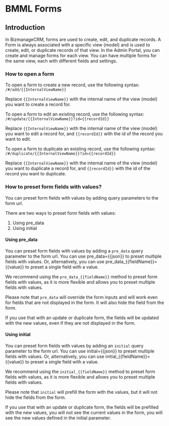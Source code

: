 # BMML Forms

## Introduction
In BizmanageCRM, forms are used to create, edit, and duplicate records.
A Form is always associated with a specific view (model) and is used to create, edit, or duplicate records of that view.
In the Admin Portal, you can create and manage forms for each view.
You can have multiple forms for the same view, each with different fields and settings.


### How to open a form
To open a form to create a new record, use the following syntax:
```/#/add/{{InternalViewName}}```

Replace `{{InternalViewName}}` with the internal name of the view (model) you want to create a record for.

To open a form to edit an existing record, use the following syntax:
```/#/update/{{InternalViewName}}?id={{recordId}}```

Replace `{{InternalViewName}}` with the internal name of the view (model) you want to edit a record for, and `{{recordId}}` with the id of the record you want to edit.


To open a form to duplicate an existing record, use the following syntax:
```/#/duplicate/{{InternalViewName}}?id={{recordId}}```

Replace `{{InternalViewName}}` with the internal name of the view (model) you want to duplicate a record for, and `{{recordId}}` with the id of the record you want to duplicate.


### How to preset form fields with values?

You can preset form fields with values by adding query parameters to the form url.

There are two ways to preset form fields with values:
1. Using pre_data
2. Using initial

#### Using pre_data
You can preset form fields with values by adding a `pre_data` query parameter to the form url.
You can use pre_data={{json}} to preset multiple fields with values.
Or, alternatively, you can use pre_data_{{fieldName}}={{value}} to preset a single field with a value.

We recommend using the `pre_data_{{fieldName}}` method to preset form fields with values, as it is more flexible and allows you to preset multiple fields with values.

Please note that `pre_data` will override the form inputs and will work even for fields that are not displayed in the form. It will also hide the field from the form.

If you use that with an update or duplicate form, the fields will be updated with the new values, even if they are not displayed in the form.

#### Using initial
You can preset form fields with values by adding an `initial` query parameter to the form url.
You can use initial={{json}} to preset multiple fields with values.
Or, alternatively, you can use initial_{{fieldName}}={{value}} to preset a single field with a value.

We recommend using the `initial_{{fieldName}}` method to preset form fields with values, as it is more flexible and allows you to preset multiple fields with values.

Please note that `initial` will prefill the form with the values, but it will not hide the fields from the form.

If you use that with an update or duplicate form, the fields will be prefilled with the new values, you will not see the current values in the form, you will see the new values defined in the initial parameter.

